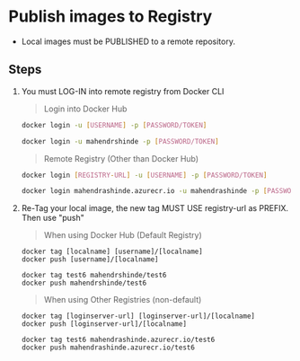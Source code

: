 # Publish images to Registry

- Local images must be PUBLISHED to a remote repository.

## Steps 

1. You must LOG-IN into remote registry from Docker CLI

    > Login into Docker Hub

    ```bash
    docker login -u [USERNAME] -p [PASSWORD/TOKEN]
    ```

    ```bash
    docker login -u mahendrshinde -p [PASSWORD/TOKEN]
    ```

    > Remote Registry  (Other than Docker Hub)

    ```bash
    docker login [REGISTRY-URL] -u [USERNAME] -p [PASSWORD/TOKEN]
    ```

    ```bash
    docker login mahendrashinde.azurecr.io -u mahendrashinde -p [PASSWORD/TOKEN]
    ```


1.  Re-Tag your local image, the new tag MUST USE registry-url as PREFIX. Then use "push"

    > When using Docker Hub (Default Registry)

    ```
    docker tag [localname] [username]/[localname]
    docker push [username]/[localname]
    ```

    ```
    docker tag test6 mahendrshinde/test6
    docker push mahendrshinde/test6
    ```

    > When using Other Registries (non-default)

    ```
    docker tag [loginserver-url] [loginserver-url]/[localname]
    docker push [loginserver-url]/[localname]
    ```

    ```
    docker tag test6 mahendrashinde.azurecr.io/test6
    docker push mahendrashinde.azurecr.io/test6
    ```

    